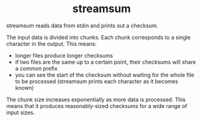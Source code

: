<h1 align="center">streamsum</h1>

streamsum reads data from stdin and prints out a checksum.

The input data is divided into chunks.  Each chunk corresponds to a single
character in the output.  This means:

* longer files produce longer checksums
* if two files are the same up to a certain point, their checksums will share a
  common prefix
* you can see the start of the checksum without waiting for the whole file to be
  processed (streamsum prints each character as it becomes known)

The chunk size increases exponentially as more data is processed.  This means
that it produces reasonably-sized checksums for a wide range of input sizes.


